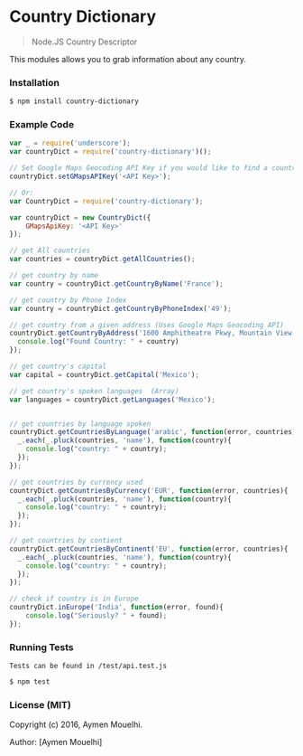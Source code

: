 
# Country Dictionary

> Node.JS Country Descriptor

This modules allows you to grab information about any country.

### Installation

```bash
$ npm install country-dictionary
```

### Example Code

```javascript
var _ = require('underscore');
var countryDict = require('country-dictionary')();

// Set Google Maps Geocoding API Key if you would like to find a country from an address
countryDict.setGMapsAPIKey('<API Key>');

// Or:
var CountryDict = require('country-dictionary');

var countryDict = new CountryDict({
    GMapsApiKey: '<API Key>'
});

// get All countries
var countries = countryDict.getAllCountries();

// get country by name
var country = countryDict.getCountryByName('France');

// get country by Phone Index
var country = countryDict.getCountryByPhoneIndex('49');

// get country from a given address (Uses Google Maps Geocoding API)
countryDict.getCountryByAddress('1600 Amphitheatre Pkwy, Mountain View', function(error, country){
  console.log("Found Country: " + country)
});

// get country's capital
var capital = countryDict.getCapital('Mexico');

// get country's spoken languages  (Array)
var languages = countryDict.getLanguages('Mexico');


// get countries by language spoken
countryDict.getCountriesByLanguage('arabic', function(error, countries){
  _.each(_.pluck(countries, 'name'), function(country){
    console.log("country: " + country);
  });
});

// get countries by currency used
countryDict.getCountriesByCurrency('EUR', function(error, countries){
  _.each(_.pluck(countries, 'name'), function(country){
    console.log("country: " + country);
  });
});

// get countries by contient
countryDict.getCountriesByContinent('EU', function(error, countries){
  _.each(_.pluck(countries, 'name'), function(country){
    console.log("country: " + country);
  });
});

// check if country is in Europe
countryDict.inEurope('India', function(error, found){
    console.log("Seriously? " + found);
});


```

### Running Tests

	Tests can be found in /test/api.test.js

  ```bash
  $ npm test
  ```


### License (MIT)

Copyright (c) 2016, Aymen Mouelhi.

Author: [Aymen Mouelhi]

